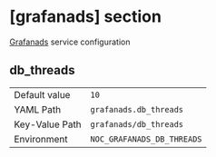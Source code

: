# [grafanads] section

[Grafanads](../services/grafanads.md) service configuration

## db_threads

|                |                            |
| -------------- | -------------------------- |
| Default value  | `10`                       |
| YAML Path      | `grafanads.db_threads`     |
| Key-Value Path | `grafanads/db_threads`     |
| Environment    | `NOC_GRAFANADS_DB_THREADS` |
